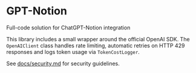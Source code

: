 # GPT-Notion

Full-code solution for ChatGPT-Notion integration

This library includes a small wrapper around the official OpenAI SDK. The
`OpenAIClient` class handles rate limiting, automatic retries on HTTP 429
responses and logs token usage via `TokenCostLogger`.

See [docs/security.md](docs/security.md) for security guidelines.
